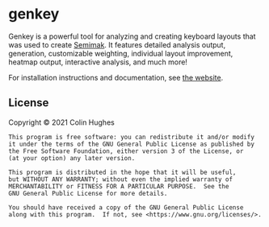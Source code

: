 # genkey
Genkey is a powerful tool for analyzing and creating keyboard layouts that was used to create [Semimak](https://semilin.github.io/semimak). It features detailed analysis output, generation, customizable weighting, individual layout improvement, heatmap output, interactive analysis, and much more! 

For installation instructions and documentation, see [the website](https://semilin.github.io/genkey).

## License
Copyright © 2021 Colin Hughes

    This program is free software: you can redistribute it and/or modify
    it under the terms of the GNU General Public License as published by
    the Free Software Foundation, either version 3 of the License, or
    (at your option) any later version.

    This program is distributed in the hope that it will be useful,
    but WITHOUT ANY WARRANTY; without even the implied warranty of
    MERCHANTABILITY or FITNESS FOR A PARTICULAR PURPOSE.  See the
    GNU General Public License for more details.

    You should have received a copy of the GNU General Public License
    along with this program.  If not, see <https://www.gnu.org/licenses/>.

